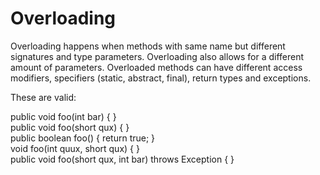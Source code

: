 # Overloading

Overloading happens when methods with same name but different signatures and type parameters. Overloading also allows for a different amount of parameters. Overloaded methods can have different access modifiers, specifiers (static, abstract, final), return types and exceptions.

These are valid:

public void foo(int bar) { }  
public void foo(short qux) {  }    
public boolean foo() { return true; }  
void foo(int quux, short qux) { }   
public void foo(short qux, int bar) throws Exception { }  



